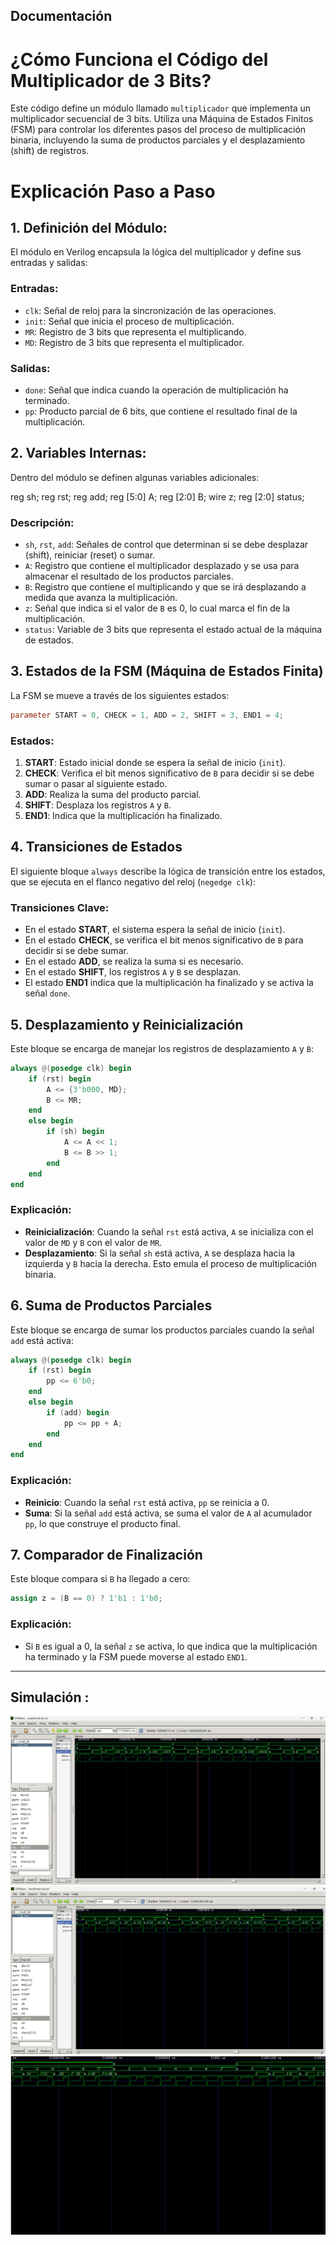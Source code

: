 ## Documentación

# ¿Cómo Funciona el Código del Multiplicador de 3 Bits?

Este código define un módulo llamado `multiplicador` que implementa un multiplicador secuencial de 3 bits. Utiliza una Máquina de Estados Finitos (FSM) para controlar los diferentes pasos del proceso de multiplicación binaria, incluyendo la suma de productos parciales y el desplazamiento (shift) de registros.

# Explicación Paso a Paso

## 1. Definición del Módulo:

El módulo en Verilog encapsula la lógica del multiplicador y define sus entradas y salidas:

### Entradas:

+ `clk`: Señal de reloj para la sincronización de las operaciones.
+ `init`: Señal que inicia el proceso de multiplicación.
+ `MR`: Registro de 3 bits que representa el multiplicando.
+ `MD`: Registro de 3 bits que representa el multiplicador.

### Salidas:

+ `done`: Señal que indica cuando la operación de multiplicación ha terminado.
+ `pp`: Producto parcial de 6 bits, que contiene el resultado final de la multiplicación.

## 2. Variables Internas:

Dentro del módulo se definen algunas variables adicionales:

reg sh;
reg rst;
reg add;
reg [5:0] A;
reg [2:0] B;
wire z;
reg [2:0] status;


### Descripción:

+ `sh`, `rst`, `add`: Señales de control que determinan si se debe desplazar (shift), reiniciar (reset) o sumar.
+ `A`: Registro que contiene el multiplicador desplazado y se usa para almacenar el resultado de los productos parciales.
+ `B`: Registro que contiene el multiplicando y que se irá desplazando a medida que avanza la multiplicación.
+ `z`: Señal que indica si el valor de `B` es 0, lo cual marca el fin de la multiplicación.
+ `status`: Variable de 3 bits que representa el estado actual de la máquina de estados.

## 3. Estados de la FSM (Máquina de Estados Finita)

La FSM se mueve a través de los siguientes estados:

```verilog
parameter START = 0, CHECK = 1, ADD = 2, SHIFT = 3, END1 = 4;
```

### Estados:

1. **START**: Estado inicial donde se espera la señal de inicio (`init`).
2. **CHECK**: Verifica el bit menos significativo de `B` para decidir si se debe sumar o pasar al siguiente estado.
3. **ADD**: Realiza la suma del producto parcial.
4. **SHIFT**: Desplaza los registros `A` y `B`.
5. **END1**: Indica que la multiplicación ha finalizado.

## 4. Transiciones de Estados

El siguiente bloque `always` describe la lógica de transición entre los estados, que se ejecuta en el flanco negativo del reloj (`negedge clk`):


### Transiciones Clave:

- En el estado **START**, el sistema espera la señal de inicio (`init`).
- En el estado **CHECK**, se verifica el bit menos significativo de `B` para decidir si se debe sumar.
- En el estado **ADD**, se realiza la suma si es necesario.
- En el estado **SHIFT**, los registros `A` y `B` se desplazan.
- El estado **END1** indica que la multiplicación ha finalizado y se activa la señal `done`.

## 5. Desplazamiento y Reinicialización

Este bloque se encarga de manejar los registros de desplazamiento `A` y `B`:

```verilog
always @(posedge clk) begin
    if (rst) begin
        A <= {3'b000, MD};
        B <= MR;
    end
    else begin 
        if (sh) begin
            A <= A << 1;
            B <= B >> 1;
        end
    end
end
```

### Explicación:

- **Reinicialización**: Cuando la señal `rst` está activa, `A` se inicializa con el valor de `MD` y `B` con el valor de `MR`.
- **Desplazamiento**: Si la señal `sh` está activa, `A` se desplaza hacia la izquierda y `B` hacia la derecha. Esto emula el proceso de multiplicación binaria.

## 6. Suma de Productos Parciales

Este bloque se encarga de sumar los productos parciales cuando la señal `add` está activa:

```verilog
always @(posedge clk) begin
    if (rst) begin
        pp <= 6'b0;
    end
    else begin 
        if (add) begin
            pp <= pp + A;
        end
    end
end
```

### Explicación:

- **Reinicio**: Cuando la señal `rst` está activa, `pp` se reinicia a 0.
- **Suma**: Si la señal `add` está activa, se suma el valor de `A` al acumulador `pp`, lo que construye el producto final.

## 7. Comparador de Finalización

Este bloque compara si `B` ha llegado a cero:

```verilog
assign z = (B == 0) ? 1'b1 : 1'b0;
```

### Explicación:

- Si `B` es igual a 0, la señal `z` se activa, lo que indica que la multiplicación ha terminado y la FSM puede moverse al estado `END1`.

---

## Simulación :
![imagen1](/imagenes/simulacion_multi_1.png)
![imagen2](/imagenes/simulacion_multi_2.png)
![imagen3](/imagenes/simulacion_multi_3.png)

